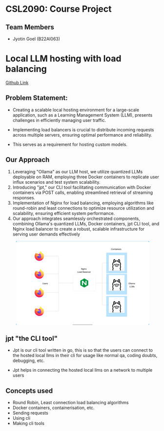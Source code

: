 # CSL2090: Course Project

## Team Members
- Jyotin Goel (B22AI063)

# Local LLM hosting with load balancing

[Github Link](https://github.com/gjyotin305/llm_load_balancer)

## Problem Statement:

- Creating a scalable local hosting environment for a large-scale application,
such as a Learning Management System (LLM), presents challenges in
efficiently managing user traffic.

- Implementing load balancers is crucial to distribute incoming requests across
multiple servers, ensuring optimal performance and reliability.

- This serves as a requirement for hosting custom models.

## Our Approach

1. Leveraging "Ollama" as our LLM host, we utilize quantized LLMs deployable on RAM,
employing three Docker containers to replicate user influx scenarios and test system scalability.
2. Introducing "jpt," our CLI tool facilitating communication with Docker containers via POST
calls, enabling streamlined retrieval of streaming responses.
3. Implementation of Nginx for load balancing, employing algorithms like round-robin and least
connections to optimize resource utilization and scalability, ensuring efficient system
performance.
4. Our approach integrates seamlessly orchestrated components, combining Ollama's quantized
LLMs, Docker containers, jpt CLI tool, and Nginx load balancer to create a robust, scalable
infrastructure for serving user demands effectively

<div>
<center>

![overview](./overview.png)

</center>
</div>

## jpt "the CLI tool"

- Jpt is our cli tool written in go, this is so that the
users can connect to the hosted local llms in
their cli for usage like normal qa, coding doubts,
debugging, etc.



- Jpt helps in connecting the hosted local llms on
a network to multiple users

## Concepts used

- Round Robin, Least connection load balancing algorithms
- Docker containers, containerisation, etc.
- Sending requests
- Using cli
- Making cli tools
